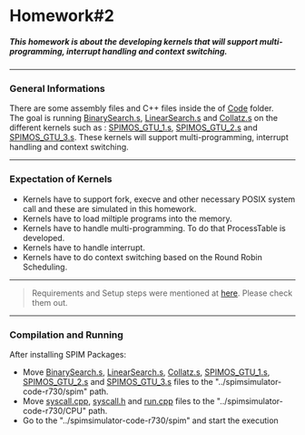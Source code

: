 # Homework#2
##### This homework is about the developing kernels that will support multi-programming, interrupt handling and context switching.
***
### General Informations
There are some assembly files and C++ files inside the of [Code](https://github.com/alihaydarkurban/CSE312-Operating-Systems/tree/main/HW2/Codes) folder.<br/> 
The goal is running [BinarySearch.s](https://github.com/alihaydarkurban/CSE312-Operating-Systems/tree/main/HW2/Codes/BinarySearch.s), [LinearSearch.s](https://github.com/alihaydarkurban/CSE312-Operating-Systems/tree/main/HW2/Codes/LinearSearch.s) and [Collatz.s](https://github.com/alihaydarkurban/CSE312-Operating-Systems/tree/main/HW2/Codes/Collatz.s) on the different kernels such as : [SPIMOS_GTU_1.s](https://github.com/alihaydarkurban/CSE312-Operating-Systems/tree/main/HW2/Codes/SPIMOS_GTU_1.s), [SPIMOS_GTU_2.s](https://github.com/alihaydarkurban/CSE312-Operating-Systems/tree/main/HW2/Codes/SPIMOS_GTU_2.s) and [SPIMOS_GTU_3.s](https://github.com/alihaydarkurban/CSE312-Operating-Systems/tree/main/HW2/Codes/SPIMOS_GTU_3.s). These kernels will support multi-programming, interrupt handling and context switching. 
***
### Expectation of Kernels
* Kernels have to support fork, execve and other necessary POSIX system call and these are simulated in this homework.
* Kernels have to load miltiple programs into the memory.
* Kernels have to handle multi-programming. To do that ProcessTable is developed.
* Kernels have to handle interrupt.
* Kernels have to do context switching based on the Round Robin Scheduling.
***
> Requirements and Setup steps were mentioned at [here](https://github.com/alihaydarkurban/CSE312-Operating-Systems/blob/main/README.md). Please check them out.
***
### Compilation and Running
After installing SPIM Packages:<br/>
* Move [BinarySearch.s](https://github.com/alihaydarkurban/CSE312-Operating-Systems/tree/main/HW2/Codes/BinarySearch.s), [LinearSearch.s](https://github.com/alihaydarkurban/CSE312-Operating-Systems/tree/main/HW2/Codes/LinearSearch.s), [Collatz.s](https://github.com/alihaydarkurban/CSE312-Operating-Systems/tree/main/HW2/Codes/Collatz.s), [SPIMOS_GTU_1.s](https://github.com/alihaydarkurban/CSE312-Operating-Systems/tree/main/HW2/Codes/SPIMOS_GTU_1.s), [SPIMOS_GTU_2.s](https://github.com/alihaydarkurban/CSE312-Operating-Systems/tree/main/HW2/Codes/SPIMOS_GTU_2.s) and [SPIMOS_GTU_3.s](https://github.com/alihaydarkurban/CSE312-Operating-Systems/tree/main/HW2/Codes/SPIMOS_GTU_3.s) files to the "../spimsimulator-code-r730/spim" path.
* Move [syscall.cpp](https://github.com/alihaydarkurban/CSE312-Operating-Systems/tree/main/HW2/Codes/syscall.cpp), [syscall.h](https://github.com/alihaydarkurban/CSE312-Operating-Systems/tree/main/HW2/Codes/syscall.h) and [run.cpp](https://github.com/alihaydarkurban/CSE312-Operating-Systems/tree/main/HW2/Codes/run.cpp) files to the "../spimsimulator-code-r730/CPU" path.
* Go to the "../spimsimulator-code-r730/spim" and start the execution <br/>
